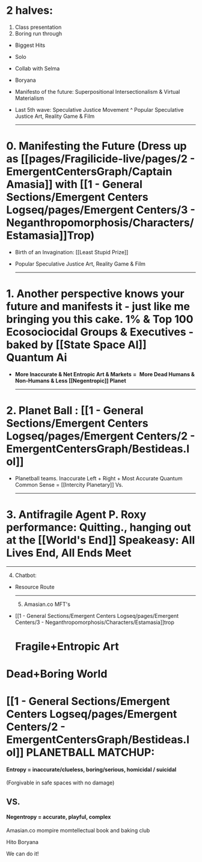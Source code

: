 

# 2 halves:
1. Class presentation
0. Boring run through
- Biggest Hits
- Solo
- Collab with Selma
- Boryana
- Manifesto of the future: Superpositional Intersectionalism & Virtual Materialism
- Last 5th wave: Speculative Justice Movement ^ Popular Speculative Justice Art, Reality Game & Film
  
  
  ---
# 0. Manifesting the Future (Dress up as [[pages/Fragilicide-live/pages/2 - EmergentCentersGraph/Captain Amasia]] with [[1 - General Sections/Emergent Centers Logseq/pages/Emergent Centers/3 - Neganthropomorphosis/Characters/Estamasia]]Trop)
- Birth of an Invagination: [[Least Stupid Prize]]
- Popular Speculative Justice Art, Reality Game & Film
  
  ---
# 1. Another perspective knows your future and manifests it - just like me bringing you this cake. 1% & Top 100 Ecosociocidal Groups & Executives - baked by [[State Space AI]] Quantum Ai
- **More Inaccurate & Net Entropic Art & Markets** **=**  **More Dead Humans & Non-Humans & Less [[Negentropic]] Planet**
  
  ---
# 2. Planet Ball : [[1 - General Sections/Emergent Centers Logseq/pages/Emergent Centers/2 - EmergentCentersGraph/Bestideas.lol]]
- Planetball teams.
  Inaccurate Left + Right + Most Accurate Quantum Common Sense = [[Intercity Planetary]]
  Vs.
  
  
  
  
  ---
# 3. Antifragile Agent P. Roxy performance: Quitting., hanging out at the [[World's End]] Speakeasy: All Lives End, All Ends Meet

---


4. Chatbot:
- Resource Route
  
  ---
  
  5. Amasian.co MFT's
- [[1 - General Sections/Emergent Centers Logseq/pages/Emergent Centers/3 - Neganthropomorphosis/Characters/Estamasia]]trop
  
  
  
  
  
  
  
  
  Fragile+Entropic Art
  =
# Dead+Boring World
# [[1 - General Sections/Emergent Centers Logseq/pages/Emergent Centers/2 - EmergentCentersGraph/Bestideas.lol]] PLANETBALL MATCHUP:
#### Entropy = inaccurate/clueless, boring/serious, homicidal / suicidal
(Forgivable in safe spaces with no damage)
## VS.
#### Negentropy = accurate, playful, complex


Amasian.co mompire momtellectual book and baking club

Hito
Boryana

We can do it!